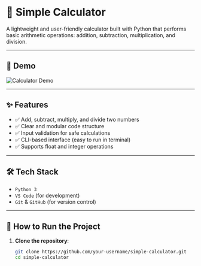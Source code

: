 # 🧮 Simple Calculator

A lightweight and user-friendly calculator built with Python that performs basic arithmetic operations: addition, subtraction, multiplication, and division.

---

## 📸 Demo

![Calculator Demo](SimpleCalculator.png)

---

## ✨ Features

- ✅ Add, subtract, multiply, and divide two numbers
- ✅ Clear and modular code structure
- ✅ Input validation for safe calculations
- ✅ CLI-based interface (easy to run in terminal)
- ✅ Supports float and integer operations

---

## 🛠️ Tech Stack

- `Python 3`
- `VS Code` (for development)
- `Git` & `GitHub` (for version control)

---

## 🚀 How to Run the Project

1. **Clone the repository**:
   ```bash
   git clone https://github.com/your-username/simple-calculator.git
   cd simple-calculator
